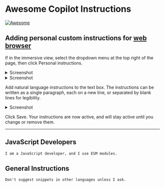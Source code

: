 # Awesome Copilot Instructions

[![Awesome](https://awesome.re/badge.svg)](https://awesome.re)

## Adding personal custom instructions for [web browser](https://github.com/copilot)

If in the immersive view, select the dropdown menu at the top right of the page, then click Personal instructions.

<details><summary>Screenshot</summary><br/>
  <img src="https://github.com/user-attachments/assets/a8a2c5bf-6ac0-4ed7-90b5-21a59f2d212c" alt="Screenshot">
</details>

<details><summary>Screenshot</summary><br/>
  <img src="https://github.com/user-attachments/assets/e42a24a5-3ce0-4dd0-8436-a68d23ee8e63" alt="Screenshot">
</details>

Add natural language instructions to the text box. The instructions can be written as a single paragraph, each on a new line, or separated by blank lines for legibility.

<details><summary>Screenshot</summary><br/>
  <img src="https://github.com/user-attachments/assets/999ff9ae-3ebc-40bb-a6a6-7b91a60f49ef" alt="Screenshot">
</details>

Click Save. Your instructions are now active, and will stay active until you change or remove them.

---

## JavaScript Developers

`I am a JavaScript developer, and I use ESM modules.`

## General Instructions

`Don't suggest snippets in other languages unless I ask.`
